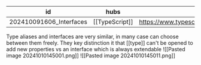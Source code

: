 
| id                      | hubs           | source                                                       |
| ----------------------- | -------------- | ------------------------------------------------------------ |
| 202410091606_Interfaces | [[TypeScript]] | https://www.typescriptlang.org/docs/handbook/interfaces.html |
Type aliases and interfaces are very similar, in many case can choose between them freely. They key distinction it that [[type]] can't be opened to add new properties vs an interface which is always extendable
![[Pasted image 20241010145001.png]]
![[Pasted image 20241010145011.png]]
